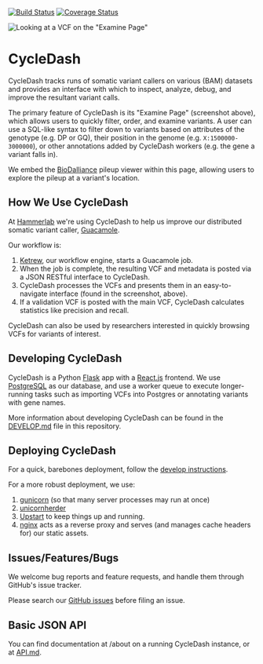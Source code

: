 [![Build Status](https://travis-ci.org/hammerlab/cycledash.svg?branch=master)](https://travis-ci.org/hammerlab/cycledash) [![Coverage Status](https://img.shields.io/coveralls/hammerlab/cycledash/master.svg)](https://coveralls.io/r/hammerlab/cycledash?branch=master)


![Looking at a VCF on the "Examine Page"](https://s3.amazonaws.com/f.cl.ly/items/1w3Y062T1O3N3o372p3e/Screen%20Shot%202014-12-17%20at%203.09.27%20PM.png)

# CycleDash

CycleDash tracks runs of somatic variant callers on various (BAM) datasets and
provides an interface with which to inspect, analyze, debug, and improve the
resultant variant calls.

The primary feature of CycleDash is its "Examine Page" (screenshot above), which
allows users to quickly filter, order, and examine variants. A user can use a
SQL-like syntax to filter down to variants based on attributes of the genotype
(e.g. DP or GQ), their position in the genome (e.g. `X:1500000-3000000`), or
other annotations added by CycleDash workers (e.g. the gene a variant falls in).

We embed the [BioDalliance](http://www.biodalliance.org/) pileup viewer within
this page, allowing users to explore the pileup at a variant's location.


## How We Use CycleDash

At [Hammerlab](https://github.com/hammerlab) we're using CycleDash to help us
improve our distributed somatic variant caller,
[Guacamole](https://github.com/hammerlab/guacamole).

Our workflow is:

1. [Ketrew](https://github.com/hammerlab/ketrew), our workflow engine, starts a
   Guacamole job.
2. When the job is complete, the resulting VCF and metadata is posted via a JSON
   RESTful interface to CycleDash.
3. CycleDash processes the VCFs and presents them in an easy-to-navigate
   interface (found in the screenshot, above).
4. If a validation VCF is posted with the main VCF, CycleDash calculates
   statistics like precision and recall.

CycleDash can also be used by researchers interested in quickly browsing VCFs
for variants of interest.


## Developing CycleDash

CycleDash is a Python [Flask](http://flask.pocoo.org/) app with a
[React.js](http://facebook.github.io/react/) frontend. We use
[PostgreSQL](http://www.postgresql.org/) as our database, and use a worker queue
to execute longer-running tasks such as importing VCFs into Postgres or
annotating variants with gene names.

More information about developing CycleDash can be found in the
[DEVELOP.md](/DEVELOP.md) file in this repository.


## Deploying CycleDash

For a quick, barebones deployment, follow the [develop instructions](/DEVELOP.md).

For a more robust deployment, we use:

1. [gunicorn](http://gunicorn.org/) (so that many server processes may run at
   once)
2. [unicornherder](https://github.com/gds-operations/unicornherder)
3. [Upstart](http://upstart.ubuntu.com/) to keep things up and running.
4. [nginx](http://nginx.org/) acts as a reverse proxy and serves (and manages
   cache headers for) our static assets.


## Issues/Features/Bugs

We welcome bug reports and feature requests, and handle them through GitHub's
issue tracker.

Please search our [GitHub issues](https://github.com/hammerlab/cycledash/issues)
before filing an issue.


## Basic JSON API

You can find documentation at /about on a running CycleDash instance, or at
[API.md](/API.md).
